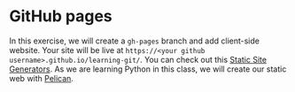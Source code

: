 # GitHub pages

In this exercise, we will create a `gh-pages` branch and add client-side website. Your site will be live at `https://<your github username>.github.io/learning-git/`. You can check out this [Static Site Generators](https://staticsitegenerators.net/). As we are learning Python in this class, we will create our static web with [Pelican](http://docs.getpelican.com/en/stable/).
